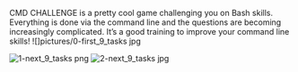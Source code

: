 CMD CHALLENGE is a pretty cool game challenging you on Bash skills. Everything is done via the command line and the questions are becoming increasingly complicated. It’s a good training to improve your command line skills!
![]pictures/0-first_9_tasks jpg

![1-next_9_tasks png](https://user-images.githubusercontent.com/96873564/233416593-b0ec30bc-7de0-4dde-b344-37499731fec7.JPG)
![2-next_9_tasks jpg](https://user-images.githubusercontent.com/96873564/233418208-0f792140-d53c-430b-8f8c-ea8a7ccd6c34.JPG)
